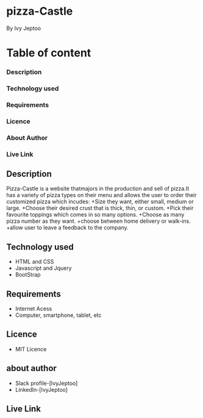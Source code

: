 # pizza-Castle
By Ivy Jeptoo

# Table of content
### Description
### Technology used
### Requirements
### Licence
### About Author
### Live Link


## Description
Pizza-Castle is a website thatmajors in the production and sell of pizza.It has a variety of pizza types on their menu and allows the user to order their customized pizza which incudes:
 +Size they want, either small, medium or large.
 +Choose their desired crust  that is thick, thin, or custom.
 +Pick their favourite toppings which comes in so many options.
 +Choose as many pizza number as they want.
 +choose between home delivery or walk-ins.
 +allow user to leave a feedback to the company.
 
## Technology used
+ HTML and CSS
+ Javascript and Jquery
+ BootStrap

## Requirements
+ Internet Acess
+ Computer, smartphone, tablet, etc

## Licence
+ MIT Licence

## about author
+ Slack profile-[IvyJeptoo]
+ LinkedIn-[IvyJeptoo]

## Live Link
